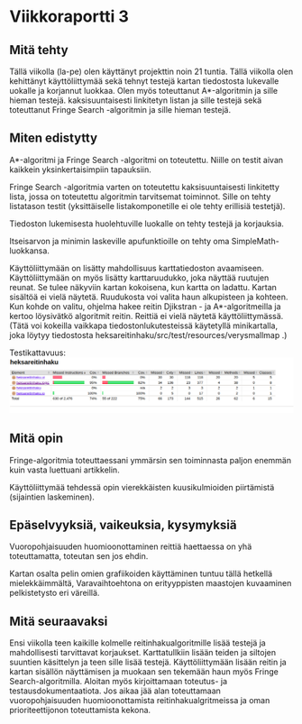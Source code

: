 # Viikkoraportti 3

## Mitä tehty

Tällä viikolla (la-pe) olen käyttänyt projekttin noin 21 tuntia. Tällä viikolla olen kehittänyt käyttöliittymää sekä tehnyt testejä kartan tiedostosta lukevalle uokalle ja korjannut luokkaa. Olen myös toteuttanut A*-algoritmin ja sille hieman testejä. kaksisuuntaisesti linkitetyn listan ja sille testejä sekä toteuttanut Fringe Search -algoritmin ja sille hieman testejä.  

## Miten edistytty

A*-algoritmi ja Fringe Search -algoritmi on toteutettu. Niille on testit aivan kaikkein yksinkertaisimpiin tapauksiin. 

Fringe Search -algoritmia varten on toteutettu kaksisuuntaisesti linkitetty lista, jossa on toteutettu algoritmin tarvitsemat toiminnot. Sille on tehty listatason testit (yksittäiselle listakomponetille ei ole tehty erillisiä testetjä).
 
Tiedoston lukemisesta huolehtuville luokalle on tehty testejä ja korjauksia.

Itseisarvon ja minimin laskeville apufunktioille on tehty oma SimpleMath-luokkansa.

Käyttöliittymään on lisätty mahdollisuus karttatiedoston avaamiseen. Käyttöliittymään on myös lisätty karttaruudukko, joka näyttää ruutujen reunat. Se tulee näkyviin kartan kokoisena, kun kartta on ladattu. Kartan sisältöä ei vielä näytetä. Ruudukosta voi valita haun alkupisteen ja kohteen. Kun kohde on valitu, ohjelma hakee reitin Djikstran - ja A*-algoritmeilla ja kertoo löysivätkö algoritmit reitin. Reittiä ei vielä näytetä käyttöliittymässä. (Tätä voi kokeilla vaikkapa tiedostonlukutesteissä käytetyllä minikartalla, joka löytyy tiedostosta heksareitinhaku/src/test/resources/verysmallmap .)

Testikattavuus:
![Testikattavuus](dokumentaatio/testikattavuusviikko3.png)


## Mitä opin

Fringe-algoritmia toteuttaessani ymmärsin sen toiminnasta paljon enemmän kuin vasta luettuani artikkelin. 

Käyttöliittymää tehdessä opin vierekkäisten kuusikulmioiden piirtämistä (sijaintien laskeminen).

## Epäselvyyksiä, vaikeuksia, kysymyksiä

Vuoropohjaisuuden huomioonottaminen reittiä haettaessa on yhä toteuttamatta, toteutan sen jos ehdin.

Kartan osalta pelin omien grafiikoiden käyttäminen tuntuu tällä hetkellä mielekkäimmältä, Varavaihtoehtona on erityyppisten maastojen kuvaaminen pelkistetysto eri väreillä.

## Mitä seuraavaksi

Ensi viikolla teen  kaikille kolmelle reitinhakualgoritmille lisää testejä ja mahdollisesti tarvittavat korjaukset. Karttatullkiin lisään teiden ja siltojen suuntien käsittelyn ja teen sille lisää testejä. Käyttöliittymään lisään reitin ja kartan sisällön näyttämisen ja muokaan sen tekemään haun myös Fringe Search-algoritmilla. Aloitan myös kirjoittamaan toteutus- ja testausdokumentaatiota. Jos aikaa jää alan toteuttamaan vuoropohjaisuuden huomioonottamista reitinhakualgritmeissa ja oman prioriteettijonon toteuttamista kekona.
